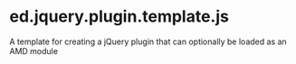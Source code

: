 ed.jquery.plugin.template.js
============================

A template for creating a jQuery plugin that can optionally be loaded as an AMD module

